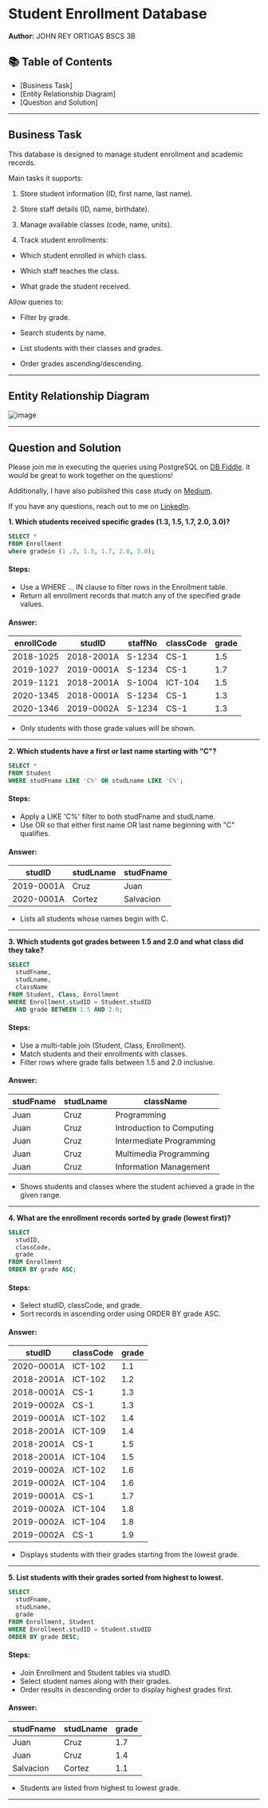 # Student Enrollment Database  
**Author:** JOHN REY ORTIGAS BSCS 3B  

## 📚 Table of Contents
- [Business Task]
- [Entity Relationship Diagram]
- [Question and Solution]



***

## Business Task
This database is designed to manage student enrollment and academic records.

Main tasks it supports:

1. Store student information (ID, first name, last name).

2. Store staff details (ID, name, birthdate).

3. Manage available classes (code, name, units).

4. Track student enrollments:

  - Which student enrolled in which class.

  - Which staff teaches the class.

  - What grade the student received.

Allow queries to:

  - Filter by grade.

  - Search students by name.

  - List students with their classes and grades.

  - Order grades ascending/descending.

***

## Entity Relationship Diagram

![image](https://user-images.githubusercontent.com/81607668/127271130-dca9aedd-4ca9-4ed8-b6ec-1e1920dca4a8.png)

***

## Question and Solution

Please join me in executing the queries using PostgreSQL on [DB Fiddle](https://www.db-fiddle.com/f/d5nSt8eEXi4jpM4z2wXYtv/4). It would be great to work together on the questions!

Additionally, I have also published this case study on [Medium](https://katiehuangx.medium.com/8-week-sql-challenge-case-study-week-1-dannys-diner-2ba026c897ab?source=friends_link&sk=ed355696f5a70ff8b3d5a1b905e5dabe).

If you have any questions, reach out to me on [LinkedIn](https://www.linkedin.com/in/katiehuangx/).

**1. Which students received specific grades (1.3, 1.5, 1.7, 2.0, 3.0)?**

````sql
SELECT *
FROM Enrollment
where gradein (1 .3, 1.5, 1.7, 2.0, 3.0);

````

#### Steps:
- Use a WHERE ... IN clause to filter rows in the Enrollment table.
- Return all enrollment records that match any of the specified grade values.

#### Answer:
| enrollCode | studID     | staffNo | classCode | grade |
| ---------- | ---------- | ------- | --------- | ----- |
| 2018-1025  | 2018-2001A | S-1234  | CS-1      | 1.5   |
| 2019-1027  | 2019-0001A | S-1234  | CS-1      | 1.7   |
| 2019-1121  | 2018-2001A | S-1004  | ICT-104   | 1.5   |
| 2020-1345  | 2018-0001A | S-1234  | CS-1      | 1.3   |
| 2020-1346  | 2019-0002A | S-1234  | CS-1      | 1.3   |

- Only students with those grade values will be shown.

***

**2. Which students have a first or last name starting with "C"?**

````sql
SELECT * 
FROM Student 
WHERE studFname LIKE 'C%' OR studLname LIKE 'C%';

````

#### Steps:
 - Apply a LIKE 'C%' filter to both studFname and studLname.
 - Use OR so that either first name OR last name beginning with "C" qualifies.

#### Answer:
| studID     | studLname | studFname |
| ---------- | --------- | --------- |
| 2019-0001A | Cruz      | Juan      |
| 2020-0001A | Cortez    | Salvacion |

- Lists all students whose names begin with C.

***

**3. Which students got grades between 1.5 and 2.0 and what class did they take?**

````sql
SELECT 
  studFname, 
  studLname, 
  className 
FROM Student, Class, Enrollment 
WHERE Enrollment.studID = Student.studID 
  AND grade BETWEEN 1.5 AND 2.0;

````

#### Steps:
- Use a multi-table join (Student, Class, Enrollment).
- Match students and their enrollments with classes.
- Filter rows where grade falls between 1.5 and 2.0 inclusive.

#### Answer:
| studFname | studLname | className                 |
| --------- | --------- | ------------------------- |
| Juan      | Cruz      | Programming               |
| Juan      | Cruz      | Introduction to Computing |
| Juan      | Cruz      | Intermediate Programming  |
| Juan      | Cruz      | Multimedia Programming    |
| Juan      | Cruz      | Information Management    |

- Shows students and classes where the student achieved a grade in the given range.

***

**4. What are the enrollment records sorted by grade (lowest first)?**

````sql
SELECT 
  studID, 
  classCode, 
  grade 
FROM Enrollment 
ORDER BY grade ASC;

````

#### Steps:
- Select studID, classCode, and grade.
- Sort records in ascending order using ORDER BY grade ASC.

#### Answer:
| studID     | classCode | grade |
| ---------- | --------- | ----- |
| 2020-0001A | ICT-102   | 1.1   |
| 2018-2001A | ICT-102   | 1.2   |
| 2018-0001A | CS-1      | 1.3   |
| 2019-0002A | CS-1      | 1.3   |
| 2019-0001A | ICT-102   | 1.4   |
| 2018-2001A | ICT-109   | 1.4   |
| 2018-2001A | CS-1      | 1.5   |
| 2018-2001A | ICT-104   | 1.5   |
| 2019-0002A | ICT-102   | 1.6   |
| 2019-0002A | ICT-104   | 1.6   |
| 2019-0001A | CS-1      | 1.7   |
| 2019-0002A | ICT-104   | 1.8   |
| 2019-0002A | ICT-104   | 1.8   |
| 2019-0002A | CS-1      | 1.9   |


- Displays students with their grades starting from the lowest grade.

***

**5. List students with their grades sorted from highest to lowest.**

````sql
SELECT 
  studFname, 
  studLname, 
  grade 
FROM Enrollment, Student 
WHERE Enrollment.studID = Student.studID 
ORDER BY grade DESC;

````

#### Steps:
- Join Enrollment and Student tables via studID.
- Select student names along with their grades.
- Order results in descending order to display highest grades first.

#### Answer:
| studFname | studLname | grade |
| --------- | --------- | ----- |
| Juan      | Cruz      | 1.7   |
| Juan      | Cruz      | 1.4   |
| Salvacion | Cortez    | 1.1   |

- Students are listed from highest to lowest grade.
***
